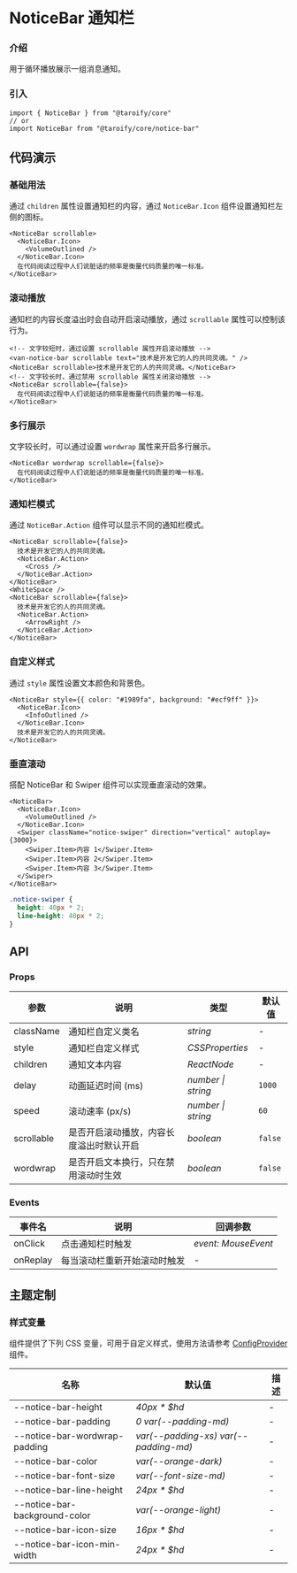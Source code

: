 # NoticeBar 通知栏

### 介绍

用于循环播放展示一组消息通知。

### 引入

```tsx
import { NoticeBar } from "@taroify/core"
// or
import NoticeBar from "@taroify/core/notice-bar"
```

## 代码演示

### 基础用法

通过 `children` 属性设置通知栏的内容，通过 `NoticeBar.Icon` 组件设置通知栏左侧的图标。

```tsx
<NoticeBar scrollable>
  <NoticeBar.Icon>
    <VolumeOutlined />
  </NoticeBar.Icon>
  在代码阅读过程中人们说脏话的频率是衡量代码质量的唯一标准。
</NoticeBar>
```

### 滚动播放

通知栏的内容长度溢出时会自动开启滚动播放，通过 `scrollable` 属性可以控制该行为。

```tsx
<!-- 文字较短时，通过设置 scrollable 属性开启滚动播放 -->
<van-notice-bar scrollable text="技术是开发它的人的共同灵魂。" />
<NoticeBar scrollable>技术是开发它的人的共同灵魂。</NoticeBar>
<!-- 文字较长时，通过禁用 scrollable 属性关闭滚动播放 -->
<NoticeBar scrollable={false}>
  在代码阅读过程中人们说脏话的频率是衡量代码质量的唯一标准。
</NoticeBar>
```

### 多行展示

文字较长时，可以通过设置 `wordwrap` 属性来开启多行展示。

```tsx
<NoticeBar wordwrap scrollable={false}>
  在代码阅读过程中人们说脏话的频率是衡量代码质量的唯一标准。
</NoticeBar>
```

### 通知栏模式

通过 `NoticeBar.Action` 组件可以显示不同的通知栏模式。

```tsx
<NoticeBar scrollable={false}>
  技术是开发它的人的共同灵魂。
  <NoticeBar.Action>
    <Cross />
  </NoticeBar.Action>
</NoticeBar>
<WhiteSpace />
<NoticeBar scrollable={false}>
  技术是开发它的人的共同灵魂。
  <NoticeBar.Action>
    <ArrowRight />
  </NoticeBar.Action>
</NoticeBar>
```

### 自定义样式

通过 `style` 属性设置文本颜色和背景色。

```tsx
<NoticeBar style={{ color: "#1989fa", background: "#ecf9ff" }}>
  <NoticeBar.Icon>
    <InfoOutlined />
  </NoticeBar.Icon>
  技术是开发它的人的共同灵魂。
</NoticeBar>
```

### 垂直滚动

搭配 NoticeBar 和 Swiper 组件可以实现垂直滚动的效果。

```tsx
<NoticeBar>
  <NoticeBar.Icon>
    <VolumeOutlined />
  </NoticeBar.Icon>
  <Swiper className="notice-swiper" direction="vertical" autoplay={3000}>
    <Swiper.Item>内容 1</Swiper.Item>
    <Swiper.Item>内容 2</Swiper.Item>
    <Swiper.Item>内容 3</Swiper.Item>
  </Swiper>
</NoticeBar>
```

```scss
.notice-swiper {
  height: 40px * 2;
  line-height: 40px * 2;
}
```

## API

### Props

| 参数 | 说明 | 类型 | 默认值 |
| --- | --- | --- | --- |
| className | 通知栏自定义类名 | _string_ | - |
| style | 通知栏自定义样式 | _CSSProperties_ | - |
| children | 通知文本内容 | _ReactNode_ | - |
| delay | 动画延迟时间 (ms) | _number \| string_ | `1000` |
| speed | 滚动速率 (px/s) | _number \| string_ | `60` |
| scrollable | 是否开启滚动播放，内容长度溢出时默认开启 | _boolean_ | `false` |
| wordwrap | 是否开启文本换行，只在禁用滚动时生效 | _boolean_ | `false` |

### Events

| 事件名 | 说明                         | 回调参数            |
| ------ | ---------------------------- | ------------------- |
| onClick  | 点击通知栏时触发             | _event: MouseEvent_ |
| onReplay | 每当滚动栏重新开始滚动时触发 | -                   |

## 主题定制

### 样式变量

组件提供了下列 CSS 变量，可用于自定义样式，使用方法请参考 [ConfigProvider](/components/config-provider/) 组件。

| 名称                            | 默认值                                   | 描述  |
|-------------------------------|---------------------------------------|-----|
| --notice-bar-height           | _40px * $hd_                          | -   |
| --notice-bar-padding          | _0 var(--padding-md)_                 | -   |
| --notice-bar-wordwrap-padding | _var(--padding-xs) var(--padding-md)_ | -   |
| --notice-bar-color            | _var(--orange-dark)_                  | -   |
| --notice-bar-font-size        | _var(--font-size-md)_                 | -   |
| --notice-bar-line-height      | _24px * $hd_                          | -   |
| --notice-bar-background-color | _var(--orange-light)_                 | -   |
| --notice-bar-icon-size        | _16px * $hd_                          | -   |
| --notice-bar-icon-min-width   | _24px * $hd_                          | -   |
